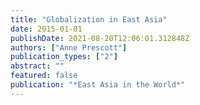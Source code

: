 ```yaml
---
title: "Globalization in East Asia"
date: 2015-01-01
publishDate: 2021-08-20T12:06:01.312848Z
authors: ["Anne Prescott"]
publication_types: ["2"]
abstract: ""
featured: false
publication: "*East Asia in the World*"
---
```


